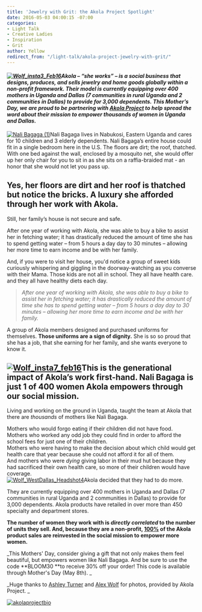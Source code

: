 ```yaml
---
title: 'Jewelry with Grit: the Akola Project Spotlight'
date: 2016-05-03 04:00:15 -07:00
categories:
- Light Talk
- Creative Ladies
- Inspiration
- Grit
author: Yellow
redirect_from: "/light-talk/akola-project-jewelry-with-grit/"
---
```


#### _[![Wolf_insta3_Feb16](https://yellow-blog-images.imgix.net/2016/04/Wolf_insta3_Feb16.jpg)](https://yellow-blog-images.imgix.net/2016/04/Wolf_insta3_Feb16.jpg)Akola – “she works” – is a social business that designs, produces, and sells jewelry and home goods globally within a non-profit framework. Their model is currently equipping over 400 mothers in Uganda and Dallas (7 communities in rural Uganda and 2 communities in Dallas) to provide for 3,000 dependents. This Mother’s Day, we are proud to be partnering with [Akola Project](http://akolaproject.org/) to help spread the word about their mission to empower thousands of women in Uganda and Dallas._

[![Nali Bagaga (1)](https://yellow-blog-images.imgix.net/2016/04/Nali-Bagaga-1.jpg)](https://yellow-blog-images.imgix.net/2016/04/Nali-Bagaga-1.jpg)Nali Bagaga lives in Nabukosi, Eastern Uganda and cares for 10 children and 3 elderly dependents. Nali Bagaga’s entire house could fit in a single bedroom here in the U.S. The floors are dirt; the roof, thatched. With one bed against the wall, enclosed by a mosquito net, she would offer up her only chair for you to sit in as she sits on a raffia-braided mat - an honor that she would not let you pass up.

## Yes, her floors are dirt and her roof is thatched but notice the bricks. A luxury she afforded through her work with Akola.

Still, her family’s house is not secure and safe.

After one year of working with Akola, she was able to buy a bike to assist her in fetching water; it has drastically reduced the amount of time she has to spend getting water – from 5 hours a day day to 30 minutes – allowing her more time to earn income and be with her family.

And, if you were to visit her house, you'd notice a group of sweet kids curiously whispering and giggling in the doorway-watching as you converse with their Mama. Those kids are not all in school. They all have health care. and they all have healthy diets each day.

> _After one year of working with Akola, she was able to buy a bike to assist her in fetching water; it has drastically reduced the amount of time she has to spend getting water – from 5 hours a day day to 30 minutes – allowing her more time to earn income and be with her family._

A group of Akola members designed and purchased uniforms for themselves. **Those uniforms are a sign of dignity.** She is so so proud that she has a job, that she earning for her family, and she wants everyone to know it. 

## [![Wolf_insta7_feb16](https://yellow-blog-images.imgix.net/2016/04/Wolf_insta7_feb16.jpg)](https://yellow-blog-images.imgix.net/2016/04/Wolf_insta7_feb16.jpg)This is the generational impact of Akola’s work first-hand. Nali Bagaga is just 1 of 400 women Akola empowers through our social mission.

Living and working on the ground in Uganda, taught the team at Akola that there are _thousands_ of mothers like Nali Bagaga.

Mothers who would forgo eating if their children did not have food.  
Mothers who worked any odd job they could find in order to afford the school fees for just one of their children.  
Mothers who were having to make the decision about which child would get health care that year because she could not afford it for all of them.  
And mothers who were _dying_ giving labor in their mud hut because they had sacrificed their own health care, so more of their children would have coverage.[  
](https://yellow-blog-images.imgix.net/2016/04/Wolf_insta7_feb16.jpg)[![Wolf_WestDallas_Headshot4](https://yellow-blog-images.imgix.net/2016/04/Wolf_WestDallas_Headshot4.jpg)](https://yellow-blog-images.imgix.net/2016/04/Wolf_WestDallas_Headshot4.jpg)Akola decided that they had to do more.

They are currently equipping over 400 mothers in Uganda and Dallas (7 communities in rural Uganda and 2 communities in Dallas) to provide for 3,000 dependents. Akola products have retailed in over more than 450 specialty and department stores.

**The number of women they work with is _directly correlated_ to the number of units they sell. And, because they are a non-profit, <u>100%</u> of the Akola product sales are reinvested in the social mission to empower more women.**

_This Mothers' Day, consider giving a gift that not only makes them feel beautiful, but empowers women like Nali Bagaga. And be sure to use the code **BLOOM30 **to receive 30% off your order! This code is available through Mother's Day (May 8th). _

_Huge thanks to [Ashley Turner](http://www.hazelandpine.com/) and [Alex Wolf](http://alexwolfphotography.org/) for photos, provided by Akola Project. _

[![akolaprojectbio](https://yellow-blog-images.imgix.net/2016/05/akolaprojectbio.jpg)](http://akolaproject.org/pages/our-team)
